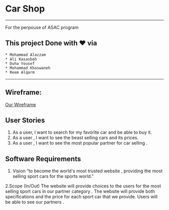 # Car Shop
----------------------------------------------------
For the perpouse of ASAC program 

## This project Done with ♥  via 
    * Mohammad Alazzam 
    * Ali Kasasbeh
    * Duha Yousef 
    * Mohammad Khaswaneh
    * Reem Alqarm 
  ----------------------------------------------------
  
## Wireframe:

[Our Wireframe](https://wireframepro.mockflow.com/view/Mbb85c2dfa4429feee2ad124e1a65d14b1614249538371)


## User Stories

1. As a user, I want to search for my favorite car and be able to buy it.
2. As a user , I want to see the beast selling cars and its prices.
3. As a user , I want to see the most popular partner for car selling .

## Software Requirements

 1. Vision
“to become the world's most trusted website , providing the most selling sport cars for the sports world.”

2.Scope (In/Out)
The website will provide choices to the users for the most selling sport cars in our partner category . 
The website will provide both specifications and the price for each sport car that we provide. 
Users will be able to see our partners .
 
